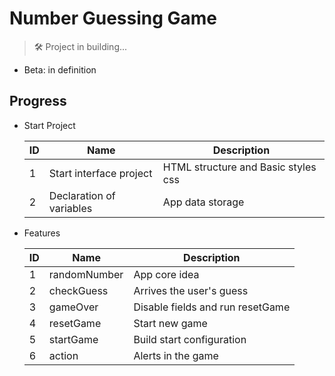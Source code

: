 <!--![Guessing-Game]()-->
# Number Guessing Game
> 🛠 Project in building...

- Beta: in definition

## Progress

- Start Project
  
    | ID  | Name                     | Description                         |
    | --- | ------------------------ | ----------------------------------- |
    | 1   | Start interface project  | HTML structure and Basic styles css |
    | 2   | Declaration of variables | App data storage                    |

- Features

  | ID  | Name         | Description                      |
  | --- | ------------ | -------------------------------- |
  | 1   | randomNumber | App core idea                    |
  | 2   | checkGuess   | Arrives the user's guess         |
  | 3   | gameOver     | Disable fields and run resetGame |
  | 4   | resetGame    | Start new game                   |
  | 5   | startGame    | Build start configuration        |
  | 6   | action       | Alerts in the game               |

#
